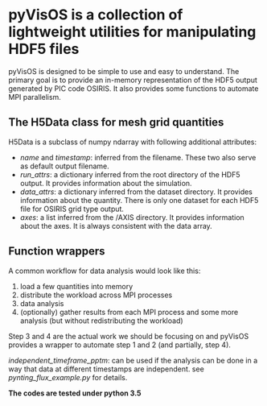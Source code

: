# pyVisOS is a collection of lightweight utilities for manipulating HDF5 files

pyVisOS is designed to be simple to use and easy to understand. The primary goal is to provide an in-memory representation of 
the HDF5 output generated by PIC code OSIRIS. It also provides some functions to automate MPI parallelism.

## The H5Data class for mesh grid quantities
H5Data is a subclass of numpy ndarray with following additional attributes:
* _name_ and _timestamp_: inferred from the filename. These two also serve as default output filename.
* _run_attrs_: a dictionary inferred from the root directory of the HDF5 output. It provides information about the simulation.
* _data_attrs_: a dictionary inferred from the dataset directory. It provides information about the quantity. There is only one dataset for each HDF5 file for OSIRIS grid type output.
* _axes_: a list inferred from the /AXIS directory. It provides information about the axes. It is always consistent with the data array.

## Function wrappers
A common workflow for data analysis would look like this:

1) load a few quantities into memory
2) distribute the workload across MPI processes
3) data analysis
4) (optionally) gather results from each MPI process and some more analysis (but without redistributing the workload)

Step 3 and 4 are the actual work we should be focusing on and pyVisOS provides a wrapper to automate step 1 and 2 (and partially, step 4).

_independent_timeframe_pptm_: can be used if the analysis can be done in a way that data at different timestamps are independent. see _pynting_flux_example.py_ for details.

**The codes are tested under python 3.5**